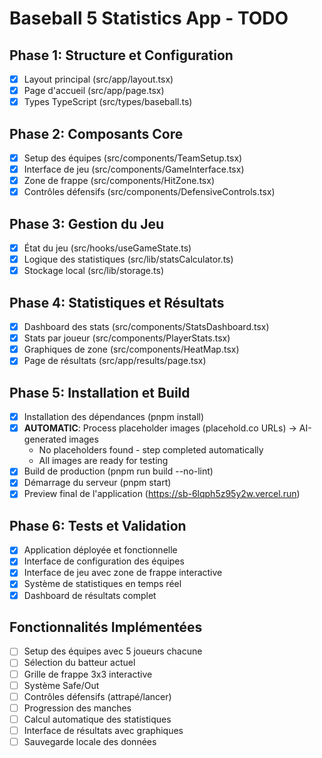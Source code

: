 # Baseball 5 Statistics App - TODO

## Phase 1: Structure et Configuration
- [x] Layout principal (src/app/layout.tsx)
- [x] Page d'accueil (src/app/page.tsx)  
- [x] Types TypeScript (src/types/baseball.ts)

## Phase 2: Composants Core
- [x] Setup des équipes (src/components/TeamSetup.tsx)
- [x] Interface de jeu (src/components/GameInterface.tsx)
- [x] Zone de frappe (src/components/HitZone.tsx)
- [x] Contrôles défensifs (src/components/DefensiveControls.tsx)

## Phase 3: Gestion du Jeu
- [x] État du jeu (src/hooks/useGameState.ts)
- [x] Logique des statistiques (src/lib/statsCalculator.ts)
- [x] Stockage local (src/lib/storage.ts)

## Phase 4: Statistiques et Résultats
- [x] Dashboard des stats (src/components/StatsDashboard.tsx)
- [x] Stats par joueur (src/components/PlayerStats.tsx)
- [x] Graphiques de zone (src/components/HeatMap.tsx)
- [x] Page de résultats (src/app/results/page.tsx)

## Phase 5: Installation et Build
- [x] Installation des dépendances (pnpm install)
- [x] **AUTOMATIC**: Process placeholder images (placehold.co URLs) → AI-generated images
  - No placeholders found - step completed automatically
  - All images are ready for testing
- [x] Build de production (pnpm run build --no-lint)
- [x] Démarrage du serveur (pnpm start)
- [x] Preview final de l'application (https://sb-6lqph5z95y2w.vercel.run)

## Phase 6: Tests et Validation
- [x] Application déployée et fonctionnelle
- [x] Interface de configuration des équipes
- [x] Interface de jeu avec zone de frappe interactive
- [x] Système de statistiques en temps réel
- [x] Dashboard de résultats complet

## Fonctionnalités Implémentées
- [ ] Setup des équipes avec 5 joueurs chacune
- [ ] Sélection du batteur actuel
- [ ] Grille de frappe 3x3 interactive
- [ ] Système Safe/Out
- [ ] Contrôles défensifs (attrapé/lancer)
- [ ] Progression des manches
- [ ] Calcul automatique des statistiques
- [ ] Interface de résultats avec graphiques
- [ ] Sauvegarde locale des données